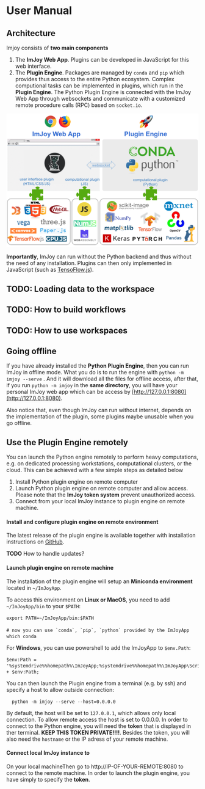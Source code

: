 # User Manual
## Architecture
Imjoy consists of **two main components**
1. The **ImJoy Web App**. Plugins can be developed in JavaScript for this web interface.
2. The **Plugin Engine**. Packages are managed by `conda` and `pip` which provides thus
access to the entire Python ecosystem. Complex computional tasks can be implemented
in plugins, which run in the **Plugin Engine**. The Python Plugin Engine is connected with the ImJoy Web App through websockets and communicate with a customized remote procedure calls (RPC) based on `socket.io`.

<img src="./asserts/imjoy-architecture.png" width="800px"></img>

**Importantly**, ImJoy can run without the Python backend and thus without the need of any
installation. Plugins can then only implemented in JavaScript (such as [TensoFlow.js](https://js.tensorflow.org/)).

## TODO: Loading data to the workspace

## TODO: How to build workflows

## TODO: How to use workspaces

## Going offline

If you have already installed the **Python Plugin Engine**, then you can run ImJoy in offline mode. What you do is to run the engine with `python -m imjoy --serve` . And it will download all the files for offline access, after that, if you run `python -m imjoy` in the **same directory**, you will have your personal ImJoy web app which can be access by [http://127.0.0.1:8080](http://127.0.0.1:8080).

Also notice that, even though ImJoy can run without internet, depends on the implementation of the plugin, some plugins maybe unusable when you go offline.

## Use the Plugin Engine remotely
You can launch the Python engine remotely to perform heavy computations, e.g. on dedicated processing workstations, computational clusters, or the cloud. This can be achieved with a few simple steps as detailed below
1. Install Python plugin engine on remote computer
0. Launch Python plugin engine on remote computer and allow access. Please note that the **ImJoy token system** prevent unauthorized access.
0. Connect from your local ImJoy instance to plugin engine on remote machine. 

#### Install and configure plugin engine on remote environment
The latest release of the plugin engine is available together with installation instructions on [GitHub](https://github.com/oeway/ImJoy-Python/releases). 

**TODO** How to handle updates? 

#### Launch plugin engine on remote machine
The installation of the plugin engine will setup an **Miniconda environment** located in `~/ImJoyApp`.

To access this environment on **Linux or MacOS**, you need to add `~/ImJoyApp/bin` to your `$PATH`:
```
export PATH=~/ImJoyApp/bin:$PATH

# now you can use `conda`, `pip`, `python` provided by the ImJoyApp 
which conda

```
For **Windows**, you can use powershell to add the ImJoyApp to `$env.Path`:
```
$env:Path = '%systemdrive%%homepath%\ImJoyApp;%systemdrive%%homepath%\ImJoyApp\Scripts;' + $env:Path;
```

You can then launch the Plugin engine from a terminal (e.g. by ssh) and specify a host to allow outside connection:
```
  python -m imjoy --serve --host=0.0.0.0
```
By default, the host will be set to `127.0.0.1`, which allows only local connection. To allow remote access the host is set to 0.0.0.0. In order to connect to the Python engine, you will need the **token** that is displayed in ther terminal. **KEEP THIS TOKEN PRIVATE!!!!**. Besides the token, you will also need the `hostname` or the IP adress of your remote machine.

#### Connect local ImJoy instance to 
On your local machineThen go to http://IP-OF-YOUR-REMOTE:8080 to connect to the remote machine. In order to launch the plugin engine, you have simply to specify the **token**.
